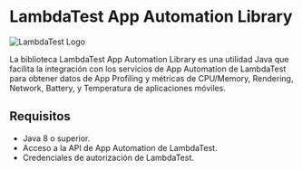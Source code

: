 # LambdaTest App Automation Library

![LambdaTest Logo](https://www.lambdatest.com/static/images/logo.svg)

La biblioteca LambdaTest App Automation Library es una utilidad Java que facilita la integración con los servicios de App Automation de LambdaTest para obtener datos de App Profiling y métricas de CPU/Memory, Rendering, Network, Battery, y Temperatura de aplicaciones móviles.

## Requisitos

- Java 8 o superior.
- Acceso a la API de App Automation de LambdaTest.
- Credenciales de autorización de LambdaTest.